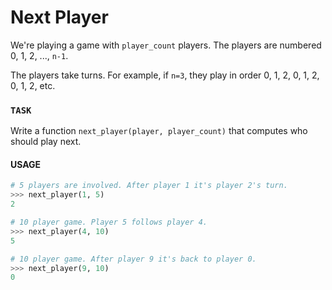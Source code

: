 # Next Player

We're playing a game with `player_count` players.
The players are numbered 0, 1, 2, ..., `n-1`.

The players take turns.
For example, if `n=3`, they play in order 0, 1, 2, 0, 1, 2, 0, 1, 2, etc.

### `TASK`
Write a function `next_player(player, player_count)` that computes who should play next.

#### USAGE

```python
# 5 players are involved. After player 1 it's player 2's turn.
>>> next_player(1, 5)
2

# 10 player game. Player 5 follows player 4.
>>> next_player(4, 10)
5

# 10 player game. After player 9 it's back to player 0.
>>> next_player(9, 10)
0
```


